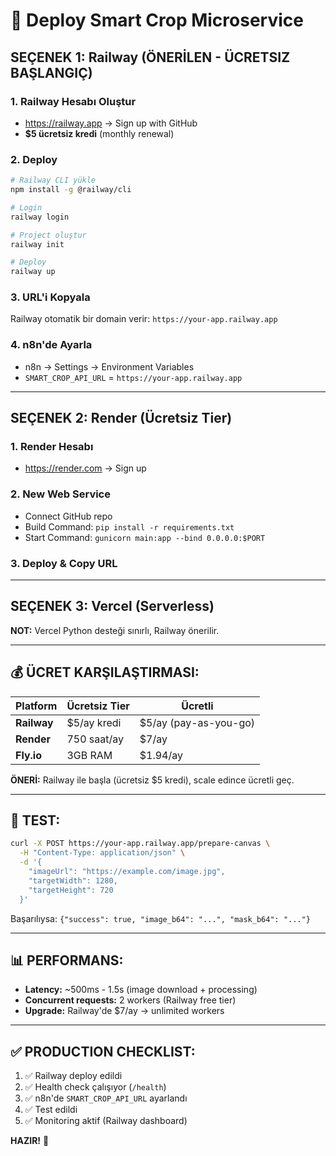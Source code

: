# 🚀 Deploy Smart Crop Microservice

## SEÇENEK 1: Railway (ÖNERİLEN - ÜCRETSIZ BAŞLANGIÇ)

### 1. Railway Hesabı Oluştur
- https://railway.app → Sign up with GitHub
- **$5 ücretsiz kredi** (monthly renewal)

### 2. Deploy
```bash
# Railway CLI yükle
npm install -g @railway/cli

# Login
railway login

# Project oluştur
railway init

# Deploy
railway up
```

### 3. URL'i Kopyala
Railway otomatik bir domain verir: `https://your-app.railway.app`

### 4. n8n'de Ayarla
- n8n → Settings → Environment Variables
- `SMART_CROP_API_URL` = `https://your-app.railway.app`

---

## SEÇENEK 2: Render (Ücretsiz Tier)

### 1. Render Hesabı
- https://render.com → Sign up

### 2. New Web Service
- Connect GitHub repo
- Build Command: `pip install -r requirements.txt`
- Start Command: `gunicorn main:app --bind 0.0.0.0:$PORT`

### 3. Deploy & Copy URL

---

## SEÇENEK 3: Vercel (Serverless)

**NOT:** Vercel Python desteği sınırlı, Railway önerilir.

---

## 💰 ÜCRET KARŞILAŞTIRMASI:

| Platform | Ücretsiz Tier | Ücretli |
|----------|---------------|---------|
| **Railway** | $5/ay kredi | $5/ay (pay-as-you-go) |
| **Render** | 750 saat/ay | $7/ay |
| **Fly.io** | 3GB RAM | $1.94/ay |

**ÖNERİ:** Railway ile başla (ücretsiz $5 kredi), scale edince ücretli geç.

---

## 🧪 TEST:

```bash
curl -X POST https://your-app.railway.app/prepare-canvas \
  -H "Content-Type: application/json" \
  -d '{
    "imageUrl": "https://example.com/image.jpg",
    "targetWidth": 1280,
    "targetHeight": 720
  }'
```

Başarılıysa: `{"success": true, "image_b64": "...", "mask_b64": "..."}`

---

## 📊 PERFORMANS:

- **Latency:** ~500ms - 1.5s (image download + processing)
- **Concurrent requests:** 2 workers (Railway free tier)
- **Upgrade:** Railway'de $7/ay → unlimited workers

---

## ✅ PRODUCTION CHECKLIST:

1. ✅ Railway deploy edildi
2. ✅ Health check çalışıyor (`/health`)
3. ✅ n8n'de `SMART_CROP_API_URL` ayarlandı
4. ✅ Test edildi
5. ✅ Monitoring aktif (Railway dashboard)

**HAZIR!** 🚀

